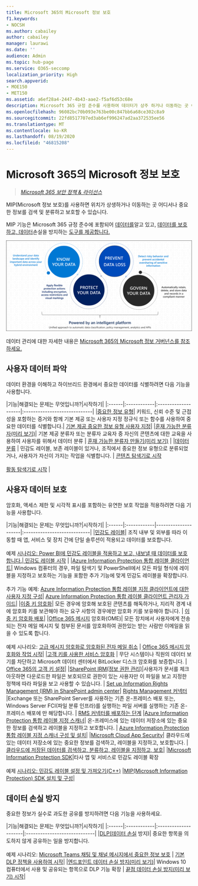 ```yaml
---
title: Microsoft 365의 Microsoft 정보 보호
f1.keywords:
- NOCSH
ms.author: cabailey
author: cabailey
manager: laurawi
ms.date: ''
audience: Admin
ms.topic: hub-page
ms.service: O365-seccomp
localization_priority: High
search.appverid:
- MOE150
- MET150
ms.assetid: a6ef28a4-2447-4b43-aae2-f5af6d53c68e
description: Microsoft 365 규정 준수를 사용하여 데이터가 상주 하거나 이동하는 곳 어디서나 중요한 정보를 검색, 분류 및 보호하도록 도와주기 위해 Microsoft 정보 보호(MIP) 기능을 구현합니다.
ms.openlocfilehash: 96082bc70b093e763be00c847bb6a68ce302c8a9
ms.sourcegitcommit: 22fd8517707ed3ab6ef996247ad2aa372535ee56
ms.translationtype: MT
ms.contentlocale: ko-KR
ms.lasthandoff: 08/19/2020
ms.locfileid: "46815208"
---
```

# <a name="microsoft-information-protection-in-microsoft-365"></a>Microsoft 365의 Microsoft 정보 보호

>*[Microsoft 365 보안 정책 & 라이선스](https://docs.microsoft.com/office365/servicedescriptions/microsoft-365-service-descriptions/microsoft-365-tenantlevel-services-licensing-guidance/microsoft-365-security-compliance-licensing-guidance)*

MIP(Microsoft 정보 보호)를 사용하면 위치가 상생하거나 이동하는 곳 어디서나 중요한 정보를 검색 및 분류하고 보호할 수 있습니다.

MIP 기능은 Microsoft 365 규정 준수에 포함되어 [데이터를](#know-your-data)알고 있고, [데이터를 보호하고, 데이터](#protect-your-data)손실을 방지하는 [도구를 제공합니다.](#prevent-data-loss)

![데이터를 알고 있고, 데이터를 보호하고, 데이터 손실을 방지하고, 데이터 관리](../media/powered-by-intelligent-platform.png)

데이터 관리에 대한 자세한 내용은 [Microsoft 365의 Microsoft 정보 거버넌스를 참조하세요.](manage-Information-governance.md)

## <a name="know-your-data"></a>사용자 데이터 파악

데이터 환경을 이해하고 하이브리드 환경에서 중요한 데이터를 식별하려면 다음 기능을 사용합니다.
 
|기능|해결되는 문제는 무엇입니까?|시작하기|
|:------|:------------|:--------------------|:-----------------------------|
|[중요한 정보 유형](sensitive-information-type-entity-definitions.md)| 키워드, 신뢰 수준 및 근접성을 포함하는 증거와 함께 기본 제공 또는 사용자 지정 정규식 또는 함수를 사용하여 중요한 데이터를 식별합니다.| [기본 제공 중요한 정보 유형 사용자 지정](customize-a-built-in-sensitive-information-type.md)|
|[훈재 가능한 분류자(미리 보기)](classifier-getting-started-with.md)| 기본 제공 분류자 또는 분류자 교육자 중 자신의 콘텐츠에 대한 교육을 사용하여 사용자를 위해서 데이터 분류 | [훈재 가능한 분류자 만들기(미리 보기)](classifier-creating-a-trainable-classifier.md) |
|[데이터 분류](data-classification-overview.md) | 민감도 레이블, 보존 레이블이 있거나, 조직에서 중요한 정보 유형으로 분류되었거나, 사용자가 자신이 가지는 작업을 식별합니다.  | [콘텐츠 탐색기로 시작](data-classification-content-explorer.md)<br /><br /> [활동 탐색기로 시작](data-classification-activity-explorer.md) |

## <a name="protect-your-data"></a>사용자 데이터 보호

암호화, 액세스 제한 및 시각적 표시를 포함하는 유연한 보호 작업을 적용하려면 다음 기능을 사용합니다.

|기능|해결되는 문제는 무엇입니까?|시작하기|
|:------|:------------|---------------------|:----------------------------|
|[민감도 레이블](sensitivity-labels.md)| 조직 내부 및 외부를 따라 이동할 때 앱, 서비스 및 장치 간에 단일 솔루션이 적용되고 데이터를 보호합니다. <br /><br />예제 [시나리오: Power BI에 민감도 레이블을 적용하고 보고, 내보낼 때 데이터를 보호합니다.](https://docs.microsoft.com/power-bi/admin/service-security-data-protection-overview)|[ 민감도 레이블 시작](get-started-with-sensitivity-labels.md) |
|[Azure Information Protection 통합 레이블 클라이언트](https://docs.microsoft.com/azure/information-protection/rms-client/aip-clientv2)| Windows 컴퓨터의 경우, 파일 탐색기 및 PowerShell에서 모든 파일 형식에 레이블을 지정하고 보호하는 기능을 포함한 추가 기능에 맞게 민감도 레이블을 확장합니다.<br /><br /> 추가 기능 예제: [Azure Information Protection 통합 레이블 지정 클라이언트에 대한 사용자 지정 구성](https://docs.microsoft.com/azure/information-protection/rms-client/clientv2-admin-guide-customizations)| [Azure Information Protection 통합 레이블 클라이언트 관리자 가이드](https://docs.microsoft.com/azure/information-protection/rms-client/clientv2-admin-guide)|
|[이중 키 암호화](double-key-encryption.md)| 모든 경우에 암호해 보호된 콘텐츠를 해독하거나, 지리적 경계 내에 암호화 키를 보관해야 하는 요구 사항의 경우에만 암호화 키를 보유해야 합니다. | [이중 키 암호화 배포](double-key-encryption.md#deploy-double-key-encryption)|
|[Office 365 메시지](ome.md) 암호화(OME)| 모든 장치에서 사용자에게 전송되는 전자 메일 메시지 및 첨부된 문서를 암호화하여 권한있는 받는 사람만 이메일을 읽을 수 있도록 합니다.  <br /><br />예제 시나리오: [고급 메시지 암호화로 암호화된 전자 메일 취소](revoke-ome-encrypted-mail.md) | [Office 365 메시지 암호화와 작업 시작](set-up-new-message-encryption-capabilities.md)|
|[고객 키를 사용한 서비스 암호화](customer-key-overview.md) | 무단 시스템이나 직원의 데이터 보기를 차단하고 Microsoft 데이터 센터에서 BitLocker 디스크 암호화를 보증합니다. | [Office 365의 고객 키 설정](customer-key-set-up.md)|
|[SharePoint IRM(정보 권한 관리)](set-up-irm-in-sp-admin-center.md#irm-enable-sharepoint-document-libraries-and-lists)|사용자가 문서를 체크 아웃하면 다운로드한 파일은 보호되므로 권한이 있는 사용자만 이 파일을 보고 지정한 정책에 따라 파일을 보고 사용할 수 있습니다. | [Set up Information Rights Management (IRM) in SharePoint admin center](set-up-irm-in-sp-admin-center.md)|
[Rights Management 커넥터](https://docs.microsoft.com/azure/information-protection/deploy-rms-connector) |Exchange 또는 SharePoint Server를 사용하는 기존 온-프레미스 배포 또는, Windows Server FCI(파일 분류 인프라)를 실행하는 파일 서버를 실행하는 기존 온-프레미스 배포에 만 해당합니다. | [RMS 커넥터를 배포하는 단계](https://docs.microsoft.com/azure/information-protection/deploy-rms-connector#steps-to-deploy-the-rms-connector)
|[Azure Information Protection 통합 레이블 지정 스캐너](https://docs.microsoft.com/azure/information-protection/deploy-aip-scanner)| 온-프레미스에 있는 데이터 저장소에 있는 중요한 정보를 검색하고 레이블을 지정하고 보호합니다. | [Azure Information Protection 통합 레이블 지정 스캐너 구성 및 설치](https://docs.microsoft.com/azure/information-protection/deploy-aip-scanner-configure-install)|
|[Microsoft Cloud App Security](https://docs.microsoft.com/cloud-app-security/what-is-cloud-app-security)| 클라우드에 있는 데이터 저장소에 있는 중요한 정보를 검색하고, 레이블을 지정하고, 보호합니다. | [클라우드에 저장된 데이터를 검색하고, 분류하고, 레이블을 지정하고, 보호](https://docs.microsoft.com/cloud-app-security/best-practices#discover-classify-label-and-protect-regulated-and-sensitive-data-stored-in-the-cloud)|
|[Microsoft Information Protection SDK](https://docs.microsoft.com/information-protection/develop/overview#microsoft-information-protection-sdk)|타사 앱 및 서비스로 민감도 레이블 확장  <br /><br /> 예제 [시나리오: 민감도 레이블 설정 및 가져오기(C++)](https://docs.microsoft.com/information-protection/develop/quick-file-set-get-label-cpp) |[MIP(Microsoft Information Protection) SDK 설치 및 구성](https://docs.microsoft.com/information-protection/develop/setup-configure-mip)|

## <a name="prevent-data-loss"></a>데이터 손실 방지

중요한 정보가 실수로 과도한 공유를 방지하려면 다음 기능을 사용하세요.


|기능|해결되는 문제는 무엇입니까?|시작하기|
|:------|:------------|:---------------------|:-----------------------------|
|[DLP(데이터 손실](data-loss-prevention-policies.md) 방지)| 중요한 항목을 의도하지 않게 공유하는 일을 방지합니다. <br /><br />예제 시나리오: [Microsoft Teams 채팅 및 채널 메시지에서 중요한 정보 보호](dlp-microsoft-teams.md) | [기본 DLP 정책을 사용하여 시작](get-started-with-the-default-dlp-policy.md)|
|[엔드포인트 데이터 손실 방지(미리 보기)](endpoint-dlp-learn-about.md)| Windows 10 컴퓨터에서 사용 및 공유되는 항목으로 DLP 기능 확장 | [끝점 데이터 손실 방지(미리 보기) 시작](endpoint-dlp-getting-started.md)|
